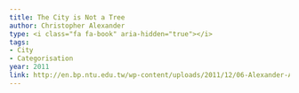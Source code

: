 ```yaml
---
title: The City is Not a Tree
author: Christopher Alexander
type: <i class="fa fa-book" aria-hidden="true"></i>
tags:
- City
- Categorisation
year: 2011
link: http://en.bp.ntu.edu.tw/wp-content/uploads/2011/12/06-Alexander-A-city-is-not-a-tree.pdf
---
```

